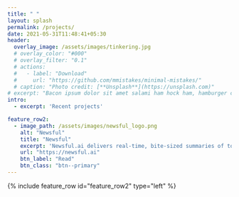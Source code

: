```yaml
---
title: " "
layout: splash
permalink: /projects/
date: 2021-05-31T11:48:41+05:30
header:
  overlay_image: /assets/images/tinkering.jpg
  # overlay_color: "#000"
  # overlay_filter: "0.1"
  # actions:
  #   - label: "Download"
  #     url: "https://github.com/mmistakes/minimal-mistakes/"
  # caption: "Photo credit: [**Unsplash**](https://unsplash.com)"
# excerpt: "Bacon ipsum dolor sit amet salami ham hock ham, hamburger corned beef short ribs kielbasa biltong t-bone drumstick tri-tip tail sirloin pork chop."
intro: 
  - excerpt: 'Recent projects'

feature_row2:
  - image_path: /assets/images/newsful_logo.png
    alt: "Newsful"
    title: "Newsful"
    excerpt: 'Newsful.ai delivers real-time, bite-sized summaries of top stories in politics, business, finance, and global affairs—so you stay informed without the noise.'
    url: "https://newsful.ai"
    btn_label: "Read"
    btn_class: "btn--primary"
---
```


{% include feature_row id="feature_row2" type="left" %}
